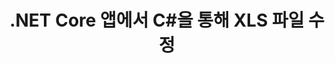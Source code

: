 ---
############################# Static ############################
layout: "auto-gen-gist"
draft: false
path: "ko/redaction/net/text/xls"
otherformats: PDF DOC DOT DOCX DOCM DOTX DOTM RTF XLSX XLSM XLTX XLTM XLT CSV PPT PPTX  PPS POT PPSX PPTM PPSM POTM 

############################# Head ############################
head_title: ".NET Core를 통해 문서에서 민감한 정보 수정"
head_description: "다양한 형식의 문서에 정확한 구문 또는 정규 표현식을 사용하여 텍스트 교정 적용"

############################# Header ############################
title: ".NET Core 앱에서 C#을 통해 XLS 파일 수정"
description: "Office 및 OpenOffice 문서, 스프레드시트 및 프레젠테이션의 텍스트 검색 및 바꾸기 및 Windows, Linux 및 macOS에서 xls_ UPPER"

######################### Download Button #######################
button:
    enable: true

############################# About ############################
about:
    enable: true
    title: ".NET API용 문서 수정"
    content: |
        메타데이터를 변경하고 주석을 제거하는 기능을 포함하여 PDF, Word, Excel, PowerPoint 문서 및 이미지에서 중요하고 분류된 정보를 수정하기 위한 단일 형식 독립 인터페이스입니다. GroupDocs.Redaction 도구를 사용하면 텍스트를 수정하고 수정된 문서를 PDF로 저장하여 모든 페이지를 래스터 이미지로 변환하거나 추가 편집을 위해 문서를 원래 형식으로 유지할 수 있습니다.

############################# content ############################
steps:
    enable: true
    block:
    - title_left: "C#을 통해 XLS에서 정확한 텍스트 수정"
      content_left: |
        [GroupDocs.Redaction](/redaction/net/)을 사용하면 .NET 개발자가 몇 가지 간단한 단계를 통해 XLS 파일 수정 기능을 쉽게 추가할 수 있습니다.

        * [Redactor](https://apireference.groupdocs.com/redaction/net/groupdocs.redaction/redactor) 클래스의 인스턴스 생성 및 XLS 파일 로드
        * [ExactPhraseRedaction](https://apireference.groupdocs.com/redaction/net/groupdocs.redaction.redactions/exactphraseredaction) 클래스의 인스턴스를 생성하여 텍스트 찾기 및 바꾸기
        * ExactPhraseRedaction 객체로 [Redactor.Apply](https://apireference.groupdocs.com/redaction/net/groupdocs.redaction/redactor/methods/apply/index) 메소드 호출

      title_right: "수정 API 시작하기"
      content_right: |
        명령줄에서 ```nuget install GroupDocs.Redaction```으로 설치하거나 Visual Studio의 패키지 관리자 콘솔을 통해 ```Install-Package GroupDocs.Redaction```으로 설치합니다.
        또는 [downloads](https://downloads.groupdocs.com/redaction/net)에서 오프라인 MSI 설치 프로그램 또는 DLL을 ZIP 파일로 다운로드하고 프로젝트에서 수동으로 참조하십시오.  
        
      code: |
        ```cs
        using (Redactor redactor = new Redactor(@"sample.csv"))
        {
        	redactor.Apply(new ExactPhraseRedaction("John Doe", new ReplacementOptions("[personal]")));
        	redactor.Save();
        }
        ```
        

    - title_left: "시스템 요구 사항"
      content_left: |
       .NET API용 GroupDocs.Redaction은 모든 주요 플랫폼 및 운영 체제에서 지원됩니다. 전체 시스템 요구 사항 가이드를 보려면 [시스템 요구 사항](https://docs.groupdocs.com/redaction/net/system-requirements/)을 방문하십시오. 아래 코드를 실행하기 전에 다음 전제 조건이 컴퓨터에 설치되어 있는지 확인하십시오. 체계:
        * 운영 체제: 마이크로소프트 윈도우, 리눅스, 맥OS
        * 개발 환경: Visual Studio, Xamarin, MonoDevelop 등
        * 프레임워크: .NET Framework, .NET Standard, .NET Core, Mono
        * [NuGet](https://www.nuget.org/packages/GroupDocs.Redaction/)에서 최신 버전의 GroupDocs.Assembly .NET API 다운로드
        
      title_right: "GroupDocs.Redaction을 사용하는 이유"
      content_right: |
        * 사용자가 사용자 정의 문서 형식 및 수정 유형을 추가할 수 있도록 허용
        * 민감한 정보를 제거하기 위해 추가 소프트웨어가 필요하지 않습니다.
        * 페이지 범위 렌더링 문서를 PDF로 설정하는 기능
        * 다양한 유형의 메타데이터를 수정하는 쉬운 방법: 저자 이름, 버전, 제목, 주제, 설명 등
        * 문서 정보 추출 - 파일 형식, 페이지 수 등
        * 여러 데이터 형식에 대한 완벽한 지원

demos:
    enable: true
        

more_formats:
    enable: true


back_to_top:
    enable: true
---
